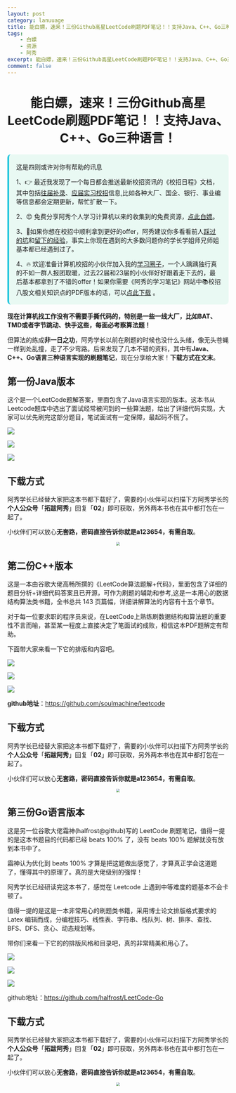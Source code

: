 ```yaml
---
layout: post
category: lanuuage
title: 能白嫖，速来！三份Github高星LeetCode刷题PDF笔记！！支持Java、C++、Go三种语言！
tags:
    - 白嫖
    - 资源
    - 阿秀
excerpt: 能白嫖，速来！三份Github高星LeetCode刷题PDF笔记！！支持Java、C++、Go三种语言！
comment: false
---
```



<h1 align="center">能白嫖，速来！三份Github高星LeetCode刷题PDF笔记！！支持Java、C++、Go三种语言！</h1>



<div style="border-color: #24C6DC;
            background-color: #e9f9f3;         
            margin: 1rem 0;
        padding: .25rem 1rem;
        border-left-width: .3rem;
        border-left-style: solid;
        border-radius: .5rem;
        color: inherit;">
  <p>这是四则或许对你有帮助的讯息</p>
  <p>1、👉 最近我发现了一个每日都会推送最新校招资讯的《校招日程》文档，其中包括<a style="text-decoration: underline" href="https://flowus.cn/share/ee50d5eb-3cd5-4f74-880e-95b215dd4ff2" target="_blank">往届补录</a>、<a href="https://flowus.cn/share/5f327c98-1e31-46c8-b86b-5ac6105e021f" target="_blank">应届实习校招</a>信息,比如各种大厂、国企、银行、事业编等信息都会定期更新，帮忙扩散一下。</p>  
  <p>2、😍
    免费分享阿秀个人学习计算机以来的收集到的免费资源，<a style="text-decoration: underline" href="/notes/07-resources/01-free/01-introduce.html" target="_blank">点此白嫖</a>。
  </p>
  <p>3、🚀如果你想在校招中顺利拿到更好的offer，阿秀建议你多看看前人<a style="text-decoration: underline" href="https://www.yuque.com/tuobaaxiu/httmmc/npg1k81zeq4wfpyz" target="_blank">踩过的坑</a>和<a style="text-decoration: underline"  target="_blank" href="https://www.yuque.com/tuobaaxiu/httmmc/gge9ppd0mbu2d3dp">留下的经验</a>，事实上你现在遇到的大多数问题你的学长学姐师兄师姐基本都已经遇到过了。
  </p>
  <p>4、🔥 欢迎准备计算机校招的小伙伴加入我的<a  style="text-decoration: underline" href="https://www.yuque.com/tuobaaxiu/httmmc/xg0otqvc17wfx4u9" target="_blank">学习圈子</a>，一个人踽踽独行真的不如一群人报团取暖，过去22届和23届的小伙伴好好跟着走下去的，最后基本都拿到了不错的offer！如果你需要《阿秀的学习笔记》网站中📚︎校招八股文相关知识点的PDF版本的话，可以<a style="text-decoration: underline" href="/notes/08-other/02-question.html#_5、如何下载阿秀的学习笔记内容pdf版本" target="_blank">点此下载</a> 。</p>   </div>



**现在计算机找工作没有不需要手撕代码的，特别是一些一线大厂，比如BAT、TMD或者字节跳动、快手这些，每面必考察算法题！**

但算法的练成**非一日之功**，阿秀学长以前在刷题的时候也没什么头绪，像无头苍蝇一样到处乱撞，走了不少弯路。后来发现了几本不错的资料，其中有**Java、C++、Go语言三种语言实现的刷题笔记**，现在分享给大家！**下载方式在文末**。

## 第一份Java版本

这个是一个LeetCode题解答案，里面包含了Java语言实现的版本。这本书从Leetcode题库中选出了面试经常被问到的一些算法题，给出了详细代码实现，大家可以优先刷完这部分题目，笔试面试有一定保障，最起码不慌了。

![](https://axiu-image-bed.oss-cn-shanghai.aliyuncs.com/img/202205222330280.png)

![](https://axiu-image-bed.oss-cn-shanghai.aliyuncs.com/img/202205222330293.png)

![](https://cdn.jsdelivr.net/gh/forthespada/mediaImage2@4.1/202105/QQ截图20210425112928.png)

## 下载方式

阿秀学长已经替大家把这本书都下载好了，需要的小伙伴可以扫描下方阿秀学长的**个人公众号**「**拓跋阿秀**」回复「**02**」即可获取，另外两本书也在其中都打包在一起了。

小伙伴们可以放心**无套路，密码直接告诉你就是a123654，有需自取**。



<div align="center">
 <img src="https://axiu-image-bed.oss-cn-shanghai.aliyuncs.com/img/202205222330709.png" style="zoom:50%;" />
</div>






## 第二份C++版本

这是一本由谷歌大佬高畅所撰的《LeetCode算法题解+代码》，里面包含了详细的题目分析+详细代码答案且已开源，可作为刷题的辅助和参考,这是一本用心的数据结构算法类书籍，全书总共 143 页篇幅，详细讲解算法的内容有十五个章节。

对于每一位要求职的程序员来说，在LeetCode上熟练刷数据结构和算法题的重要性不言而喻，甚至某一程度上直接决定了笔面试的成败，相信这本PDF题解定有帮助。

下面带大家来看一下它的排版和内容吧。

![](https://axiu-image-bed.oss-cn-shanghai.aliyuncs.com/img/202205222331556.png)

![](https://axiu-image-bed.oss-cn-shanghai.aliyuncs.com/img/202205222331563.png)



![](https://axiu-image-bed.oss-cn-shanghai.aliyuncs.com/img/202205222331786.png)

**github地址**：https://github.com/soulmachine/leetcode

## 下载方式

阿秀学长已经替大家把这本书都下载好了，需要的小伙伴可以扫描下方阿秀学长的**个人公众号**「**拓跋阿秀**」回复「**02**」即可获取，另外两本书也在其中都打包在一起了。

小伙伴们可以放心**无套路，密码直接告诉你就是a123654，有需自取**。



<div align="center">
 <img src="https://axiu-image-bed.oss-cn-shanghai.aliyuncs.com/img/202205222330709.png" style="zoom:50%;" />
</div>








## 第三份Go语言版本

这是另一位谷歌大佬霜神(halfrost@github)写的 LeetCode 刷题笔记，值得一提的是这本书题目的代码都已经 beats 100% 了，没有 beats 100% 题解就没有放到本书中了。

霜神认为优化到 beats 100% 才算是把这题做出感觉了，才算真正学会这道题了，懂得其中的原理了。真的是大佬级别的强悍！

阿秀学长已经研读完这本书了，感觉在 Leetcode 上遇到中等难度的题基本不会卡顿了。

值得一提的是这是一本非常用心的刷题类书籍，采用博士论文排版格式要求的 Latex 编辑而成，分编程技巧、线性表、字符串、栈队列、树、排序、查找、BFS、DFS、贪心、动态规划等。

带你们来看一下它的的排版风格和目录吧，真的非常精美和用心了。

![](https://axiu-image-bed.oss-cn-shanghai.aliyuncs.com/img/202205222331814.png)

![](https://axiu-image-bed.oss-cn-shanghai.aliyuncs.com/img/202205222331650.png)

![](https://cdn.jsdelivr.net/gh/forthespada/mediaImage2@4.1/202105/QQ截图20210522220311.png)



github地址：https://github.com/halfrost/LeetCode-Go

## 下载方式

阿秀学长已经替大家把这本书都下载好了，需要的小伙伴可以扫描下方阿秀学长的**个人公众号**「**拓跋阿秀**」回复「**02**」即可获取，另外两本书也在其中都打包在一起了。

小伙伴们可以放心**无套路，密码直接告诉你就是a123654，有需自取**。



<div align="center">
 <img src="https://axiu-image-bed.oss-cn-shanghai.aliyuncs.com/img/202205222330709.png" style="zoom:50%;" />
</div>




